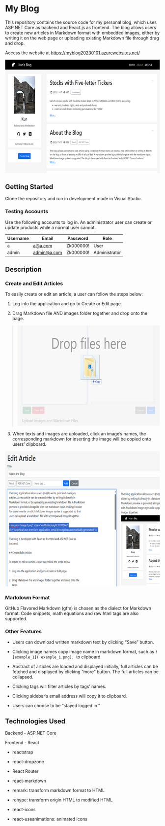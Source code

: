 # My Blog

This repository contains the source code for my personal blog, which
uses ASP.NET Core as backend and React.js as frontend. The blog allows
users to create new articles in Markdown format with embedded images,
either by writing it on the web page or uploading existing Markdown file
through drag and drop.

Access the website at <https://myblog20230101.azurewebsites.net/>

<img src="_imgs/media/image1.png" style="width:7in;height:3.83056in"
alt="Graphical user interface, application, email Description automatically generated" />

## Getting Started

Clone the repository and run in development mode in Visual Studio.

### Testing Accounts

Use the following accounts to log in. An administrator user can create
or update products while a normal user cannot.

| **Username** | **Email**   | **Password** | **Role**      |
|--------------|-------------|--------------|---------------|
| a            | a@a.com     | Zk000000!    | User          |
| admin        | admin@a.com | Zk000000!    | Administrator |

## Description

### Create and Edit Articles

To easily create or edit an article, a user can follow the steps below:

1.  Log into the application and go to Create or Edit page.

2.  Drag Markdown file AND images folder together and drop onto the
    page.

> <img src="_imgs/media/image2.png"
> style="width:6.30677in;height:3.39739in"
> alt="Graphical user interface, application Description automatically generated" />

3.  When texts and images are uploaded, click an image’s names, the
    corresponding markdown for inserting the image will be copied onto
    users’ clipboard.

<img src="_imgs/media/image3.png" style="width:7in;height:4.56806in" />

### Markdown Format

GitHub Flavored Markdown (gfm) is chosen as the dialect for Markdown
format. Code snippets, math equations and raw html tags are also
supported.

### Other Features

- Users can download written markdown text by clicking “Save” button.

- Clicking image names copy image name in markdown format, such as
  `![example_1]( example_1.png), `to clipboard.

- Abstract of articles are loaded and displayed initially, full articles
  can be fetched and displayed by clicking “more” button. The full
  articles can be collapsed.

- Clicking tags will filter articles by tags’ names.

- Clicking sidebar’s email address will copy it to clipboard.

- Users can choose to be “stayed logged in.”

## Technologies Used

Backend - ASP.NET Core

Frontend - React

- reactstrap

- react-dropzone

- React Router

- react-markdown

- remark: transform markdown format to HTML

- rehype: transform origin HTML to modified HTML

- react-icons

- react-useanimations: animated icons
